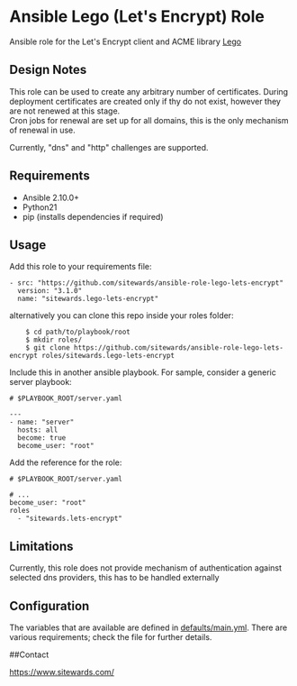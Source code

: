 # Ansible Lego (Let's Encrypt) Role

Ansible role for the Let's Encrypt client and ACME library [Lego](https://github.com/go-acme/lego)

## Design Notes

This role can be used to create any arbitrary number of certificates.
During deployment certificates are created only if thy do not exist, however
they are not renewed at this stage.  
Cron jobs for renewal are set up for all domains, this is the only mechanism of renewal in use.  

Currently, "dns" and "http" challenges are supported.


## Requirements
 - Ansible 2.10.0+
 - Python21
 - pip (installs dependencies if required)

## Usage

Add this role to your requirements file:

```
- src: "https://github.com/sitewards/ansible-role-lego-lets-encrypt"
  version: "3.1.0"
  name: "sitewards.lego-lets-encrypt"
```

alternatively you can clone this repo inside your roles folder:

```
    $ cd path/to/playbook/root
    $ mkdir roles/
    $ git clone https://github.com/sitewards/ansible-role-lego-lets-encrypt roles/sitewards.lego-lets-encrypt
``` 
   
Include this in another ansible playbook. For sample, consider a generic server playbook:

```
# $PLAYBOOK_ROOT/server.yaml

---
- name: "server"
  hosts: all
  become: true
  become_user: "root"
```

Add the reference for the role: 

```
# $PLAYBOOK_ROOT/server.yaml

# ...
become_user: "root"
roles
  - "sitewards.lets-encrypt"
```

## Limitations

Currently, this role does not provide mechanism of authentication against selected dns providers, this has to be handled externally
 
## Configuration
The variables that are available are defined in [defaults/main.yml](./defaults/main.yml). There are various requirements; 
check the file for further details.

##Contact

https://www.sitewards.com/
